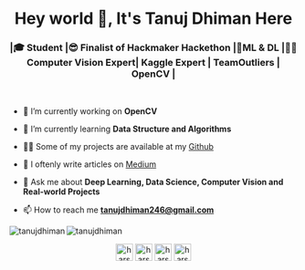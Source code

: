 <h1 align="center">Hey world 👋, It's Tanuj Dhiman Here</h1>
<h3 align="center">|🎓 Student |😎 Finalist of Hackmaker Hackethon |🤖ML & DL |🤹‍♂️ Computer Vision Expert| Kaggle Expert | TeamOutliers | OpenCV |</h3>

<br>

- 🔭 I’m currently working on **OpenCV**

- 🌱 I’m currently learning **Data Structure and Algorithms**

<!--
- 👯 I’m looking to collaborate on ***update soon***
- 🤔 I’m looking for help with ***update soon***-->

- 👨‍💻 Some of my projects are available at my [Github](https://github.com/tanujdhiman?tab=repositories)

- 📝 I oftenly write articles on [Medium](https://medium.com/@tanujdhiman246)

- 💬 Ask me about **Deep Learning, Data Science, Computer Vision and Real-world Projects**

- 📫 How to reach me **tanujdhiman246@gmail.com**



<img align="left" src="https://github-readme-stats.vercel.app/api/top-langs/?username=tanujdhiman&layout=compact&hide=html&theme=radical" alt="tanujdhiman" />

<img align="center" src="https://github-readme-stats.vercel.app/api?username=tanujdhiman&show_icons=true&theme=radical" alt="tanujdhiman" />

<p align="center">
</a>
<a href="https://www.linkedin.com/in/tanuj-dhiman-a5647a16b/" target="blank"><img align="center" src="https://cdn.jsdelivr.net/npm/simple-icons@3.0.1/icons/linkedin.svg" alt="harshcasper" height="30" width="30" /></a>
<a href="https://www.kaggle.com/tanujdhiman" target="blank"><img align="center" src="https://cdn.jsdelivr.net/npm/simple-icons@3.0.1/icons/kaggle.svg" alt="harshcasper" height="30" width="30" /></a>
<a href="https://www.instagram.com/_tanuj.3869/" target="blank"><img align="center" src="https://cdn.jsdelivr.net/npm/simple-icons@3.0.1/icons/instagram.svg" alt="harshcasper" height="30" width="30" /></a>
<a href="https://www.facebook.com/tanuj.dhiman.14019" target="blank"><img align="center" src="https://cdn.jsdelivr.net/npm/simple-icons@3.0.1/icons/facebook.svg" alt="harshcasper" height="30" width="30" /></a>
</p>
